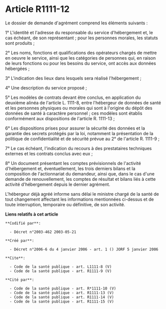 # Article R1111-12

Le dossier de demande d'agrément comprend les éléments suivants : 

1° L'identité et l'adresse du responsable du service d'hébergement et, le cas échéant, de son représentant ; pour les
personnes morales, les statuts sont produits ; 

2° Les noms, fonctions et qualifications des opérateurs chargés de mettre en oeuvre le service, ainsi que les catégories de
personnes qui, en raison de leurs fonctions ou pour les besoins du service, ont accès aux données hébergées ; 

3° L'indication des lieux dans lesquels sera réalisé l'hébergement ; 

4° Une description du service proposé ; 

5° Les modèles de contrats devant être conclus, en application du deuxième alinéa de l'article L. 1111-8, entre l'hébergeur
de données de santé et les personnes physiques ou morales qui sont à l'origine du dépôt des données de santé à caractère
personnel ; ces modèles sont établis conformément aux dispositions de l'article R. 1111-13 ; 

6° Les dispositions prises pour assurer la sécurité des données et la garantie des secrets protégés par la loi, notamment la
présentation de la politique de confidentialité et de sécurité prévue au 2° de l'article R. 1111-9 ; 

7° Le cas échéant, l'indication du recours à des prestataires techniques externes et les contrats conclus avec eux ; 

8° Un document présentant les comptes prévisionnels de l'activité d'hébergement et, éventuellement, les trois derniers bilans
et la composition de l'actionnariat du demandeur, ainsi que, dans le cas d'une demande de renouvellement, les comptes de
résultat et bilans liés à cette activité d'hébergement depuis le dernier agrément. 

L'hébergeur déjà agréé informe sans délai le ministre chargé de la santé de tout changement affectant les informations
mentionnées ci-dessus et de toute interruption, temporaire ou définitive, de son activité.

**Liens relatifs à cet article**

	**Codifié par**:

	  - Décret n°2003-462 2003-05-21

	**Créé par**:

	  - Décret n°2006-6 du 4 janvier 2006 - art. 1 () JORF 5 janvier 2006

	**Cite**:

	  - Code de la santé publique - art. L1111-8 (V)
	  - Code de la santé publique - art. R1111-9 (V)

	**Cité par**:

	  - Code de la santé publique - art. R*1111-10 (V)
	  - Code de la santé publique - art. R1111-13 (V)
	  - Code de la santé publique - art. R1111-14 (V)
	  - Code de la santé publique - art. R1111-15 (V)
